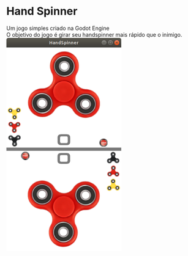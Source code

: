 # Hand Spinner
Um jogo simples criado na Godot Engine</br>
O objetivo do jogo é girar seu handspinner mais rápido que o inimigo.</br>
<img src="fidget.png" width=300>
